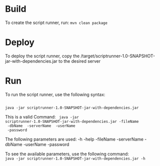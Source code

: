 # Build
To create the script runner, run:
<code>mvn clean package</code>

# Deploy
To deploy the script runner, copy the /target/scriptrunner-1.0-SNAPSHOT-jar-with-dependencies.jar to the desired server

# Run
To run the script runner, use the following syntax:

<code>
java -jar scriptrunner-1.0-SNAPSHOT-jar-with-dependencies.jar <PARAMETERS>
</code>

This is a valid Command:
<code>
java -jar scriptrunner-1.0-SNAPSHOT-jar-with-dependencies.jar -fileName <PATH TO SCRIPT> -dbName <DATABASE> -serverName <SERVER> -userName <USER> -password <PASSWORD>
</code>

The following parameters are used:
-h
-help
-fileName
-serverName
-dbName
-userName
-password

To see the available parameters, use the following command:
<code>
java -jar scriptrunner-1.0-SNAPSHOT-jar-with-dependencies.jar -h
</code>